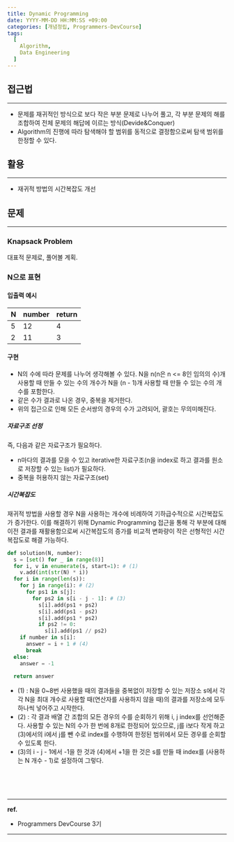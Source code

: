 ```yaml
---
title: Dynamic Programming
date: YYYY-MM-DD HH:MM:SS +09:00
categories: [개념정립, Programmers-DevCourse]
tags:
  [
    Algorithm,
    Data Engineering
  ]
---
```


## 접근법
---
- 문제를 재귀적인 방식으로 보다 작은 부분 문제로 나누어 풀고, 각 부분 문제의 해를 조합하여 전체 문제의 해답에 이르는 방식(Devide&Conquer)
- Algorithm의 진행에 따라 탐색해야 할 범위를 동적으로 결정함으로써 탐색 범위를 한정할 수 있다.

## 활용
---
- 재귀적 방법의 시간복잡도 개선

## 문제
---
### Knapsack Problem

대표적 문제로, 풀어볼 계획.

### N으로 표현

#### 입출력 예시

| N | number | return |
| --- | --- | --- |
| 5 | 12 | 4 |
| 2 | 11 | 3 |

#### 구현

- N의 수에 따라 문제를 나누어 생각해볼 수 있다.
N을 n(n은 n <= 8인 임의의 수)개 사용할 때 만들 수 있는 수의 개수가 N을 (n - 1)개 사용할 때 만들 수 있는 수의 개수를 포함한다.
- 같은 수가 결과로 나온 경우, 중복을 제거한다. 
- 위의 접근으로 인해 모든 순서쌍의 경우의 수가 고려되어, 괄호는 무의미해진다.

##### 자료구조 선정

즉, 다음과 같은 자료구조가 필요하다.
- n마다의 결과를 모을 수 있고 iterative한 자료구조(n을 index로 하고 결과를 원소로 저장할 수 있는 list)가 필요하다.
- 중복을 허용하지 않는 자료구조(set)

##### 시간복잡도

재귀적 방법을 사용할 경우 N을 사용하는 개수에 비례하여 기하급수적으로 시간복잡도가 증가한다. 이를 해결하기 위해 Dynamic Programming 접근을 통해 각 부분에 대해 이전 결과를 재활용함으로써 시간복잡도의 증가를 비교적 변화량이 작은 선형적인 시간복잡도로 해결 가능하다.

```python
def solution(N, number):
  s = [set() for _ in range(8)]
  for i, v in enumerate(s, start=1): # (1)
    v.add(int(str(N) * i))
  for i in range(len(s)):
    for j in range(i): # (2)
      for ps1 in s[j]:
        for ps2 in s[i - j - 1]: # (3)
          s[i].add(ps1 + ps2)
          s[i].add(ps1 - ps2)
          s[i].add(ps1 * ps2)
          if ps2 != 0:
            s[i].add(ps1 // ps2)
    if number in s[i]:
      answer = i + 1 # (4)
      break
  else:
    answer = -1
  
  return answer
```
- (1) : N을 0~8번 사용했을 때의 결과들을 중복없이 저장할 수 있는 저장소 s에서 각각 N을 최대 개수로 사용할 때(연산자를 사용하지 않을 때)의 결과를 저장소에 모두 하나씩 넣어주고 시작한다.
- (2) : 각 결과 배열 간 조합의 모든 경우의 수를 순회하기 위해 i, j index를 선언해준다. 사용할 수 있는 N의 수가 한 번에 8개로 한정되어 있으므로, j를 i보다 작게 하고 (3)에서의 i에서 j를 뺀 수로 index를 수행하여 한정된 범위에서 모든 경우를 순회할 수 있도록 한다.
- (3)의 i - j - 1에서 -1을 한 것과 (4)에서 +1을 한 것은 s를 만들 때 index를 (사용하는 N 개수 - 1)로 설정하여 그렇다.


<br/>
<br/>
<br/>

<hr/>

**ref.**<br/>
- Programmers DevCourse 3기

<hr/>